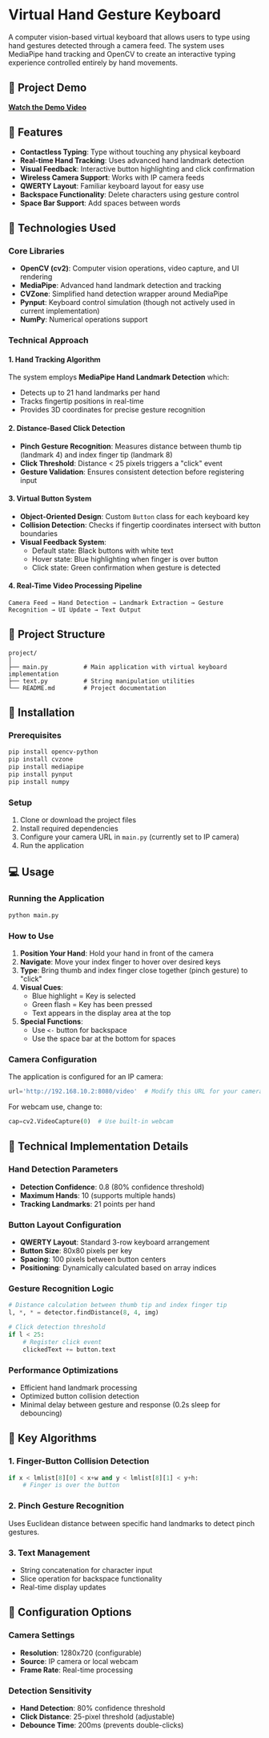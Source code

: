# Virtual Hand Gesture Keyboard

A computer vision-based virtual keyboard that allows users to type using hand gestures detected through a camera feed. The system uses MediaPipe hand tracking and OpenCV to create an interactive typing experience controlled entirely by hand movements.

## 🎥 Project Demo
[**Watch the Demo Video**](https://drive.google.com/file/d/1WXENJlqLEa_FohsthdufYV21LKudEPme/view?usp=sharing)

## 🌟 Features

- **Contactless Typing**: Type without touching any physical keyboard
- **Real-time Hand Tracking**: Uses advanced hand landmark detection
- **Visual Feedback**: Interactive button highlighting and click confirmation
- **Wireless Camera Support**: Works with IP camera feeds
- **QWERTY Layout**: Familiar keyboard layout for easy use
- **Backspace Functionality**: Delete characters using gesture control
- **Space Bar Support**: Add spaces between words

## 🔧 Technologies Used

### Core Libraries
- **OpenCV (cv2)**: Computer vision operations, video capture, and UI rendering
- **MediaPipe**: Advanced hand landmark detection and tracking
- **CVZone**: Simplified hand detection wrapper around MediaPipe
- **Pynput**: Keyboard control simulation (though not actively used in current implementation)
- **NumPy**: Numerical operations support

### Technical Approach

#### 1. Hand Tracking Algorithm
The system employs **MediaPipe Hand Landmark Detection** which:
- Detects up to 21 hand landmarks per hand
- Tracks fingertip positions in real-time
- Provides 3D coordinates for precise gesture recognition

#### 2. Distance-Based Click Detection
- **Pinch Gesture Recognition**: Measures distance between thumb tip (landmark 4) and index finger tip (landmark 8)
- **Click Threshold**: Distance < 25 pixels triggers a "click" event
- **Gesture Validation**: Ensures consistent detection before registering input

#### 3. Virtual Button System
- **Object-Oriented Design**: Custom `Button` class for each keyboard key
- **Collision Detection**: Checks if fingertip coordinates intersect with button boundaries
- **Visual Feedback System**: 
  - Default state: Black buttons with white text
  - Hover state: Blue highlighting when finger is over button
  - Click state: Green confirmation when gesture is detected

#### 4. Real-Time Video Processing Pipeline
```
Camera Feed → Hand Detection → Landmark Extraction → Gesture Recognition → UI Update → Text Output
```

## 📁 Project Structure

```
project/
│
├── main.py          # Main application with virtual keyboard implementation
├── text.py          # String manipulation utilities
└── README.md        # Project documentation
```

## 🚀 Installation

### Prerequisites
```bash
pip install opencv-python
pip install cvzone
pip install mediapipe
pip install pynput
pip install numpy
```

### Setup
1. Clone or download the project files
2. Install required dependencies
3. Configure your camera URL in `main.py` (currently set to IP camera)
4. Run the application

## 💻 Usage

### Running the Application
```bash
python main.py
```

### How to Use
1. **Position Your Hand**: Hold your hand in front of the camera
2. **Navigate**: Move your index finger to hover over desired keys
3. **Type**: Bring thumb and index finger close together (pinch gesture) to "click"
4. **Visual Cues**:
   - Blue highlight = Key is selected
   - Green flash = Key has been pressed
   - Text appears in the display area at the top
5. **Special Functions**:
   - Use `<-` button for backspace
   - Use the space bar at the bottom for spaces

### Camera Configuration
The application is configured for an IP camera:
```python
url='http://192.168.10.2:8080/video'  # Modify this URL for your camera
```
For webcam use, change to:
```python
cap=cv2.VideoCapture(0)  # Use built-in webcam
```

## 🔬 Technical Implementation Details

### Hand Detection Parameters
- **Detection Confidence**: 0.8 (80% confidence threshold)
- **Maximum Hands**: 10 (supports multiple hands)
- **Tracking Landmarks**: 21 points per hand

### Button Layout Configuration
- **QWERTY Layout**: Standard 3-row keyboard arrangement
- **Button Size**: 80x80 pixels per key
- **Spacing**: 100 pixels between button centers
- **Positioning**: Dynamically calculated based on array indices

### Gesture Recognition Logic
```python
# Distance calculation between thumb tip and index finger tip
l, *, * = detector.findDistance(8, 4, img)

# Click detection threshold
if l < 25:
    # Register click event
    clickedText += button.text
```

### Performance Optimizations
- Efficient hand landmark processing
- Optimized button collision detection
- Minimal delay between gesture and response (0.2s sleep for debouncing)

## 🎯 Key Algorithms

### 1. Finger-Button Collision Detection
```python
if x < lmlist[8][0] < x+w and y < lmlist[8][1] < y+h:
    # Finger is over the button
```

### 2. Pinch Gesture Recognition
Uses Euclidean distance between specific hand landmarks to detect pinch gestures.

### 3. Text Management
- String concatenation for character input
- Slice operation for backspace functionality
- Real-time display updates

## 🔧 Configuration Options

### Camera Settings
- **Resolution**: 1280x720 (configurable)
- **Source**: IP camera or local webcam
- **Frame Rate**: Real-time processing

### Detection Sensitivity
- **Hand Detection**: 80% confidence threshold
- **Click Distance**: 25-pixel threshold (adjustable)
- **Debounce Time**: 200ms (prevents double-clicks)
